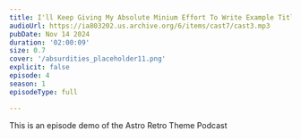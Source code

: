 ```yaml
---
title: I'll Keep Giving My Absolute Minium Effort To Write Example Titles
audioUrl: https://ia803202.us.archive.org/6/items/cast7/cast3.mp3
pubDate: Nov 14 2024
duration: '02:00:09'
size: 0.7
cover: '/absurdities_placeholder11.png'
explicit: false
episode: 4
season: 1
episodeType: full

---
```

This is an episode demo of the Astro Retro Theme Podcast
